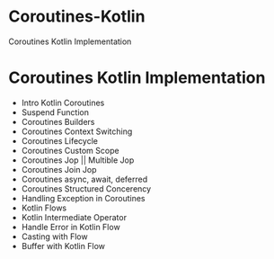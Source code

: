 # Coroutines-Kotlin
Coroutines Kotlin Implementation 

# Coroutines Kotlin Implementation


- Intro Kotlin Coroutines
- Suspend Function
- Coroutines Builders
- Coroutines Context Switching 
- Coroutines Lifecycle
- Coroutines Custom Scope
- Coroutines Jop || Multible Jop
- Coroutines Join Jop
- Coroutines async, await, deferred
- Coroutines Structured Concerency
- Handling Exception in Coroutines
- Kotlin Flows
- Kotlin Intermediate Operator
- Handle Error in Kotlin Flow
- Casting with Flow
- Buffer with Kotlin Flow

